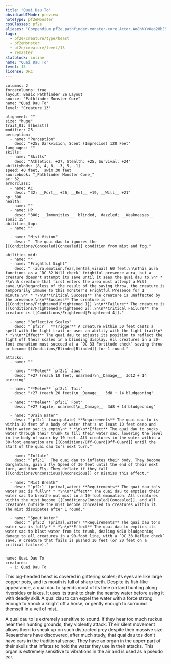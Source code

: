 ```yaml
---
title: "Quai Dau To"
obsidianUIMode: preview
noteType: pf2eMonster
cssClasses: pf2e
aliases: "Compendium.pf2e.pathfinder-monster-core.Actor.Ao8hNYvOeo2HbJ5p" 
tags:
  - pf2e/creature/type/beast
  - pf2eMonster
  - pf2e/creature/level/13
  - remaster
statblock: inline
name: "Quai Dau To"
level: 13
license: ORC
---
```


```statblock
columns: 2
forcecolumns: true
layout: Basic Pathfinder 2e Layout
source: "Pathfinder Monster Core"
name: "Quai Dau To"
level: "Creature 13"

alignment: ""
size: "huge"
trait_01: [[beast]]
modifier: 25
perception:
  - name: "Perception"
    desc: "+25; Darkvision, Scent (Imprecise) 120 Feet"
languages: ""
skills:
  - name: "Skills"
    desc: "Athletics: +27, Stealth: +25, Survival: +24"
abilityMods: [8, 4, 8, -3, 5, -1]
speed: 40 feet,  swim 30 feet
sourcebook: "_Pathfinder Monster Core_"
ac: 32
armorclass:
  - name: AC
    desc: "32; __Fort__ +26, __Ref__ +19, __Will__ +21"
hp: 300
health:
  - name: ""
  - name: HP
    desc: "300; __Immunities__  blinded,  dazzled; __Weaknesses__ sonic 15"
abilities_top:
  - name: ""

  - name: "Mist Vision"
    desc: "  The quai dau to ignores the [[Conditions/Concealed|Concealed]] condition from mist and fog."

abilities_mid:
  - name: ""
  - name: "Frightful Sight"
    desc: " (aura,emotion,fear,mental,visual) 60 feet.\n\nThis aura functions as a `DC 32 Will check` frightful presence aura, but a creature doesn't attempt its save until it sees the quai dau to.\n* * *\n\nA creature that first enters the area must attempt a Will save.\n\nRegardless of the result of the saving throw, the creature is temporarily immune to this monster's Frightful Presence for 1 minute.\n* * *\n\n**Critical Success** The creature is unaffected by the presence.\n\n**Success** The creature is [[Conditions/Frightened|Frightened 1]].\n\n**Failure** The creature is [[Conditions/Frightened|Frightened 2]].\n\n**Critical Failure** The creature is [[Conditions/Frightened|Frightened 4]]."

  - name: "Reflective Scales"
    desc: "`pf2:r`  **Trigger** A creature within 30 feet casts a spell with the light trait or uses an ability with the light trait\n* * *\n\n**Effect** The quai dau to adjusts its position to reflect the light off their scales in a blinding display. All creatures in a 30-foot emanation must succeed at a `DC 33 Fortitude check` saving throw or become [[Conditions/Blinded|Blinded]] for 1 round."

attacks:
  - name: ""

  - name: "**Melee** `pf2:1` Jaws"
    desc: "+27 (reach 10 feet, unarmed)\n__Damage__  3d12 + 14 piercing"

  - name: "**Melee** `pf2:1` Tail"
    desc: "+27 (reach 20 feet)\n__Damage__  3d8 + 14 bludgeoning"

  - name: "**Melee** `pf2:1` Foot"
    desc: "+27 (agile, unarmed)\n__Damage__  3d8 + 14 bludgeoning"

  - name: "Drain Water"
    desc: "`pf2:1` (manipulate) **Requirements** The quai dau to is within 10 feet of a body of water that's at least 10 feet deep and their water sac is empty\n* * *\n\n**Effect** The quai dau to sucks water through their trunk to fill their water sac, lowering the level in the body of water by 10 feet. All creatures in the water within a 30-foot emanation are [[Conditions/Off-Guard|Off-Guard]] until the start of the quai dau to's next turn."

  - name: "Inflate"
    desc: "`pf2:1`  The quai dau to inflates their body. They become Gargantuan, gain a fly Speed of 30 feet until the end of their next turn, and then Fly. They deflate if they fall [[Conditions/Unconscious|Unconscious]] or Dismiss this effect."

  - name: "Mist Breath"
    desc: "`pf2:1` (primal,water) **Requirements** The quai dau to's water sac is full\n* * *\n\n**Effect** The quai dau to empties their water sac to breathe out mist in a 10-foot emanation. All creatures within the mist become [[Conditions/Concealed|Concealed]], and all creatures outside the mist become concealed to creatures within it. The mist dissipates after 1 round."

  - name: "Spout Water"
    desc: "`pf2:2` (primal,water) **Requirements** The quai dau to's water sac is full\n* * *\n\n**Effect** The quai dau to empties its water sac to blast water from its trunk, dealing 9d10 bludgeoning damage to all creatures in a 90-foot line, with a `DC 33 Reflex check` save. A creature that fails is pushed 10 feet (or 20 feet on a critical failure)."
 
```

```encounter-table
name: Quai Dau To
creatures:
  - 1: Quai Dau To
```



This big-headed beast is covered in glittering scales; its eyes are like large copper pots, and its mouth is full of sharp teeth. Despite its fish-like appearance, a quai dau to spends most of its time on land hunting along riversides or lakes. It uses its trunk to drain the nearby water before using it with deadly skill. A quai dau to can expel the water with a force strong enough to knock a knight off a horse, or gently enough to surround themself in a veil of mist.

A quai dau to is extremely sensitive to sound. If they hear too much ruckus near their hunting grounds, they violently attack. Their silent movement allows them to sneak up on such distracted prey despite their massive size. Researchers have discovered, after much study, that quai dau tos don't have ears in the traditional sense. They have an organ in the upper part of their skulls that inflates to hold the water they use in their attacks. This organ is extremely sensitive to vibrations in the air and is used as a pseudo ear.
